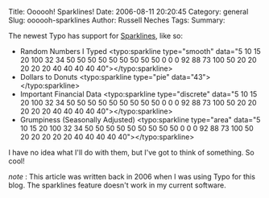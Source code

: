 Title: Oooooh! Sparklines!
Date: 2006-08-11 20:20:45
Category: general
Slug: oooooh-sparklines
Author: Russell Neches
Tags: 
Summary: 


The newest Typo has support for
[Sparklines](http://nubyonrails.topfunky.com/articles/2005/08/01/sparklines-now-gem-i-fied),
like so:

-   Random Numbers I Typed
    <typo:sparkline type="smooth" data="5 10 15 20 100 32 34  50 50 50 50 50 50 50 50 50 0 0 0 92 88 73 100 50 20 20 20 20 20 40 40 40 40 40"></typo:sparkline>
-   Dollars to Donuts
    <typo:sparkline type="pie" data="43"></typo:sparkline>
-   Important Financial Data
    <typo:sparkline type="discrete" data="5 10 15 20 100 32 34  50 50 50 50 50 50 50 50 50 0 0 0 92 88 73 100 50 20 20 20 20 20 40 40 40 40 40"></typo:sparkline>
-   Grumpiness (Seasonally Adjusted)
    <typo:sparkline type="area" data="5 10 15 20 100 32 34  50 50 50 50 50 50 50 50 50 0 0 0 92 88 73 100 50 20 20 20 20 20 40 40 40 40 40"></typo:sparkline>

I have no idea what I'll do with them, but I've got to think of
something. So cool!

*note* : This article was written back in 2006 when I was using Typo
for this blog. The sparklines feature doesn't work in my current
software.
